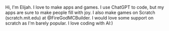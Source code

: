 Hi, I'm Elijah. I love to make apps and games. I use ChatGPT to code, but my apps are sure to make people fill with joy. I also make games on Scratch
(scratch.mit.edu) at @FireGodMCBuilder. I would love some support on scratch as I'm barely popular. I love coding with AI:)
